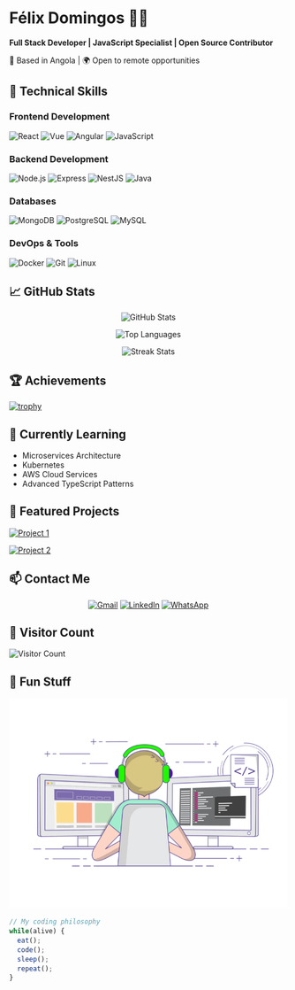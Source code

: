 # Félix Domingos 👨‍💻

**Full Stack Developer | JavaScript Specialist | Open Source Contributor**

📍 Based in Angola | 🌍 Open to remote opportunities

## 🚀 Technical Skills

### **Frontend Development**
![React](https://img.shields.io/badge/React-20232A?style=for-the-badge&logo=react&logoColor=61DAFB)
![Vue](https://img.shields.io/badge/Vue.js-35495E?style=for-the-badge&logo=vuedotjs&logoColor=4FC08D)
![Angular](https://img.shields.io/badge/Angular-DD0031?style=for-the-badge&logo=angular&logoColor=white)
![JavaScript](https://img.shields.io/badge/JavaScript-F7DF1E?style=for-the-badge&logo=javascript&logoColor=black)

### **Backend Development**
![Node.js](https://img.shields.io/badge/Node.js-339933?style=for-the-badge&logo=nodedotjs&logoColor=white)
![Express](https://img.shields.io/badge/Express-000000?style=for-the-badge&logo=express&logoColor=white)
![NestJS](https://img.shields.io/badge/NestJS-E0234E?style=for-the-badge&logo=nestjs&logoColor=white)
![Java](https://img.shields.io/badge/Java-007396?style=for-the-badge&logo=java&logoColor=white)

### **Databases**
![MongoDB](https://img.shields.io/badge/MongoDB-47A248?style=for-the-badge&logo=mongodb&logoColor=white)
![PostgreSQL](https://img.shields.io/badge/PostgreSQL-316192?style=for-the-badge&logo=postgresql&logoColor=white)
![MySQL](https://img.shields.io/badge/MySQL-005C84?style=for-the-badge&logo=mysql&logoColor=white)

### **DevOps & Tools**
![Docker](https://img.shields.io/badge/Docker-2CA5E0?style=for-the-badge&logo=docker&logoColor=white)
![Git](https://img.shields.io/badge/Git-F05032?style=for-the-badge&logo=git&logoColor=white)
![Linux](https://img.shields.io/badge/Linux-FCC624?style=for-the-badge&logo=linux&logoColor=black)

## 📈 GitHub Stats

<div align="center">
  
  ![GitHub Stats](https://github-readme-stats.vercel.app/api?username=felixdomingos1&show_icons=true&theme=radical)
  
  ![Top Languages](https://github-readme-stats.vercel.app/api/top-langs/?username=felixdomingos1&layout=compact&theme=radical)
  
  ![Streak Stats](https://github-readme-streak-stats.herokuapp.com/?user=felixdomingos1&theme=radical)
</div>

## 🏆 Achievements

[![trophy](https://github-profile-trophy.vercel.app/?username=felixdomingos1&theme=onedark&margin-w=15&row=2&column=4)](https://github.com/ryo-ma/github-profile-trophy)

## 🌱 Currently Learning

- Microservices Architecture
- Kubernetes
- AWS Cloud Services
- Advanced TypeScript Patterns

## 💼 Featured Projects

[![Project 1](https://github-readme-stats.vercel.app/api/pin/?username=felixdomingos1&repo=project1&theme=dark)](https://github.com/felixdomingos1/project1)

[![Project 2](https://github-readme-stats.vercel.app/api/pin/?username=felixdomingos1&repo=project2&theme=dark)](https://github.com/felixdomingos1/project2)

## 📫 Contact Me

<div align="center">
  
  [![Gmail](https://img.shields.io/badge/Gmail-D14836?style=for-the-badge&logo=gmail&logoColor=white)](mailto:felixsdomingos93@gmail.com)
  [![LinkedIn](https://img.shields.io/badge/LinkedIn-0077B5?style=for-the-badge&logo=linkedin&logoColor=white)](https://linkedin.com/in/félix-s-domingos-941285229)
  [![WhatsApp](https://img.shields.io/badge/WhatsApp-25D366?style=for-the-badge&logo=whatsapp&logoColor=white)](https://wa.me/244949043666)
  
</div>

## 👀 Visitor Count

![Visitor Count](https://profile-counter.glitch.me/felixdomingos1/count.svg)

## 🎨 Fun Stuff

<div align="center">
  <img src="https://raw.githubusercontent.com/devSouvik/devSouvik/master/gif3.gif" width="600px"/>
</div>

```javascript
// My coding philosophy
while(alive) {
  eat();
  code();
  sleep();
  repeat();
}
